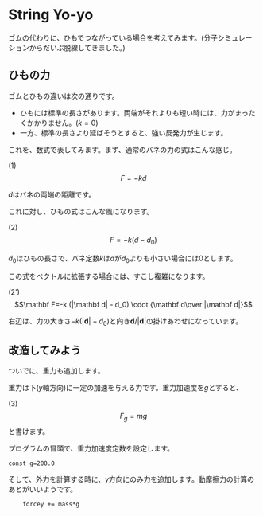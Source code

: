 # String Yo-yo

ゴムの代わりに、ひもでつながっている場合を考えてみます。(分子シミュレーションからだいぶ脱線してきました。)

## ひもの力

ゴムとひもの違いは次の通りです。

* ひもには標準の長さがあります。両端がそれよりも短い時には、力がまったくかかりません。($k=0$)
* 一方、標準の長さより延ばそうとすると、強い反発力が生じます。

これを、数式で表してみます。まず、通常のバネの力の式はこんな感じ。

(1)$$F=-k d$$

$d$はバネの両端の距離です。

これに対し、ひもの式はこんな風になります。

(2)$$F=-k (d - d_0)$$

$d_0$はひもの長さで、バネ定数$k$は$d$が$d_0$よりも小さい場合には0とします。

この式をベクトルに拡張する場合には、すこし複雑になります。

(2')$$\mathbf F=-k (|\mathbf d| - d_0) \cdot {\mathbf d\over |\mathbf d|}$$

右辺は、力の大きさ$-k (|\mathbf d| - d_0)$と向き$\mathbf d/ |\mathbf d|$の掛けあわせになっています。

## 改造してみよう

ついでに、重力も追加します。

重力は下($y$軸方向)に一定の加速を与える力です。重力加速度を$g$とすると、

(3)$$F_g=mg$$
と書けます。

プログラムの冒頭で、重力加速度定数を設定します。
```
const g=200.0
```

そして、外力を計算する時に、$y$方向にのみ力を追加します。動摩擦力の計算のあとがいいようです。
```
    forcey += mass*g
```
